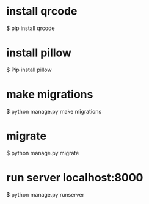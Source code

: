 # install qrcode
$ pip install qrcode

#  install pillow 
$ Pip install pillow

#  make migrations
$ python manage.py make migrations

#  migrate
$ python manage.py migrate

# run server localhost:8000
$ python manage.py runserver